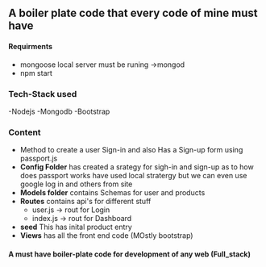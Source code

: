 ## A boiler plate code that every code of mine must have
#### Requirments
- mongoose local server must be runing ->mongod
- npm start
### Tech-Stack used
-Nodejs
-Mongodb
-Bootstrap

### Content
- Method to create a user Sign-in and also Has a Sign-up form using passport.js
- **Config Folder** has created a srategy for sigh-in and sign-up as to how does passport works have used local stratergy but we can even use google log in and others from site
- **Models folder** contains Schemas for user and products
- **Routes** contains api's for different stuff 
    - user.js -> rout for Login
    - index.js -> rout for Dashboard
- **seed** This has inital product entry
- **Views**  has all the front end code (MOstly bootstrap)

#### A must have boiler-plate code for development of any web (Full_stack)
